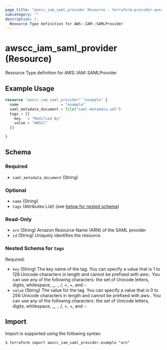 ```yaml
---
page_title: "awscc_iam_saml_provider Resource - terraform-provider-awscc"
subcategory: ""
description: |-
  Resource Type definition for AWS::IAM::SAMLProvider
---
```


# awscc_iam_saml_provider (Resource)

Resource Type definition for AWS::IAM::SAMLProvider

## Example Usage

```terraform
resource "awscc_iam_saml_provider" "example" {
  name                   = "example"
  saml_metadata_document = file("saml-metadata.xml")
  tags = [{
    key   = "Modified By"
    value = "AWSCC"
  }]

}
```

<!-- schema generated by tfplugindocs -->
## Schema

### Required

- `saml_metadata_document` (String)

### Optional

- `name` (String)
- `tags` (Attributes List) (see [below for nested schema](#nestedatt--tags))

### Read-Only

- `arn` (String) Amazon Resource Name (ARN) of the SAML provider
- `id` (String) Uniquely identifies the resource.

<a id="nestedatt--tags"></a>
### Nested Schema for `tags`

Required:

- `key` (String) The key name of the tag. You can specify a value that is 1 to 128 Unicode characters in length and cannot be prefixed with aws:. You can use any of the following characters: the set of Unicode letters, digits, whitespace, _, ., /, =, +, and -.
- `value` (String) The value for the tag. You can specify a value that is 0 to 256 Unicode characters in length and cannot be prefixed with aws:. You can use any of the following characters: the set of Unicode letters, digits, whitespace, _, ., /, =, +, and -.

## Import

Import is supported using the following syntax:

```shell
$ terraform import awscc_iam_saml_provider.example "arn"
```